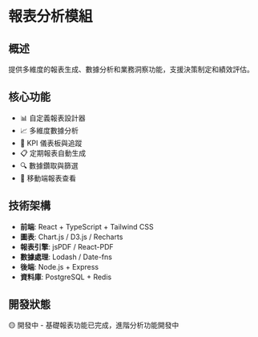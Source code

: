 # 報表分析模組

## 概述

提供多維度的報表生成、數據分析和業務洞察功能，支援決策制定和績效評估。

## 核心功能

- 📊 自定義報表設計器
- 📈 多維度數據分析
- 🎯 KPI 儀表板與追蹤
- 📋 定期報表自動生成
- 🔍 數據鑽取與篩選
- 📱 移動端報表查看

## 技術架構

- **前端**: React + TypeScript + Tailwind CSS
- **圖表**: Chart.js / D3.js / Recharts
- **報表引擎**: jsPDF / React-PDF
- **數據處理**: Lodash / Date-fns
- **後端**: Node.js + Express
- **資料庫**: PostgreSQL + Redis

## 開發狀態

🟡 開發中 - 基礎報表功能已完成，進階分析功能開發中
